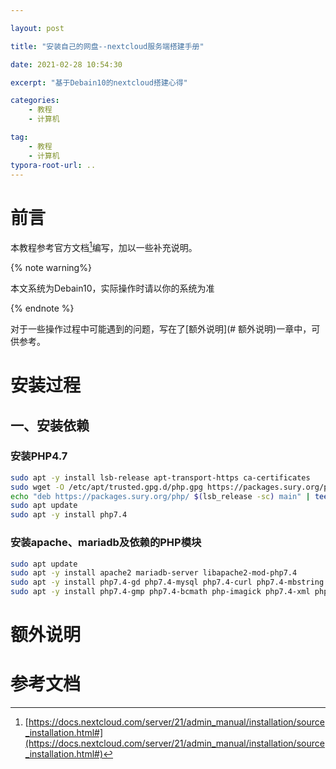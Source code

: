 ```yaml
---

layout: post

title: "安装自己的网盘--nextcloud服务端搭建手册"

date: 2021-02-28 10:54:30

excerpt: "基于Debain10的nextcloud搭建心得"

categories: 
	- 教程
	- 计算机

tag: 
	- 教程
	- 计算机
typora-root-url: ..
---
```




# 前言

本教程参考官方文档[^1]编写，加以一些补充说明。

{% note warning%}

本文系统为Debain10，实际操作时请以你的系统为准

{% endnote %}

对于一些操作过程中可能遇到的问题，写在了[额外说明](# 额外说明)一章中，可供参考。

# 安装过程

## 一、安装依赖

### 安装PHP4.7

```bash
sudo apt -y install lsb-release apt-transport-https ca-certificates 
sudo wget -O /etc/apt/trusted.gpg.d/php.gpg https://packages.sury.org/php/apt.gpg
echo "deb https://packages.sury.org/php/ $(lsb_release -sc) main" | tee /etc/apt/sources.list.d/php.list
sudo apt update
sudo apt -y install php7.4
```

### 安装apache、mariadb及依赖的PHP模块

```bash
sudo apt update
sudo apt -y install apache2 mariadb-server libapache2-mod-php7.4
sudo apt -y install php7.4-gd php7.4-mysql php7.4-curl php7.4-mbstring php7.4-intl
sudo apt -y install php7.4-gmp php7.4-bcmath php-imagick php7.4-xml php7.4-zip
```



# 额外说明



# 参考文档

[^1]: [https://docs.nextcloud.com/server/21/admin_manual/installation/source_installation.html#](https://docs.nextcloud.com/server/21/admin_manual/installation/source_installation.html#)

